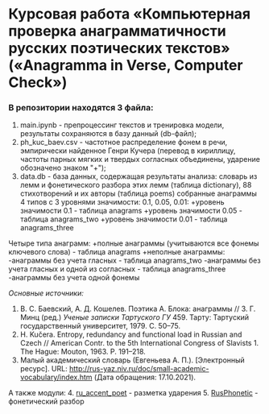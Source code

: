 # Курсовая работа «Компьютерная проверка анаграмматичности русских поэтических текстов» («Anagramma in Verse, Computer Check»)

### В репозитории находятся 3 файла:
1. main.ipynb - препроцессинг текстов и тренировка модели, результаты сохраняются в базу данный (db-файл);
2. ph_kuc_baev.csv - частотное распределение фонем в речи, эмпирически найденное Генри Кучера (перевод в кириллицу, частоты парных мягких и твердых согласных объединены, ударение обозначено знаком "+"); 
3. data.db - база данных, содержащая результаты анализа: словарь из лемм и фонетического разбора этих лемм (таблица dictionary), 88 стихотворений и их авторы (таблица poems) собранные анаграммы 4 типов с 3 уровнями значимости: 0.1, 0.05, 0.01:
  +уровень значимости 0.1 - таблица anagrams
  +уровень значимости 0.05 - таблица anagrams_two
  +уровень значимости 0.01 - таблица anagrams_three

Четыре типа анаграмм:
  +полные анаграммы (учитываются все фонемы ключевого слова) - таблица anagrams
  +неполные анаграммы:
    -анаграммы без учета гласных - таблица anagrams_two
    -анаграммы без учета гласных и одной из согласных - таблица anagrams_three
    -анаграммы без учета одной фонемы

*Основные источники:*
1. В. С. Баевский, А. Д. Кошелев. Поэтика А. Блока: анаграммы // З. Г. Минц (ред.) *Ученые записки Тартуского ГУ* 459. Тарту: Тартуский государственный университет, 1979. С. 50–75.
2. H. Kučera. Entropy, redundancy and functional load in Russian and Czech // American Contr. to the 5th International Congress of Slavists 1. The Hague: Mouton, 1963. P. 191–218.
3. Малый академический словарь (Евгеньева А. П.). [Электронный ресурс]. URL: http://rus-yaz.niv.ru/doc/small-academic-vocabulary/index.htm (Дата обращения: 17.10.2021).

А также модули:
4. [ru_accent_poet](https://github.com/yuliya1324/ru_accent) - разметка ударения
5. [RusPhonetic](https://github.com/NyashniyVladya/RusPhonetic) - фонетический разбор 
